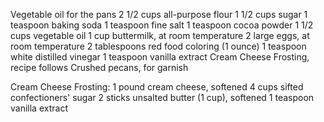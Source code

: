 Vegetable oil for the pans 2 1/2 cups all-purpose flour 1 1/2 cups sugar 1 teaspoon baking soda 1 teaspoon fine salt 1 teaspoon cocoa powder 1 1/2 cups vegetable oil 1 cup buttermilk, at room temperature 2 large eggs, at room temperature 2 tablespoons red food coloring (1 ounce) 1 teaspoon white distilled vinegar 1 teaspoon vanilla extract Cream Cheese Frosting, recipe follows Crushed pecans, for garnish

Cream Cheese Frosting:
1 pound cream cheese, softened 4 cups sifted confectioners' sugar 2 sticks unsalted butter (1 cup), softened 1 teaspoon vanilla extract